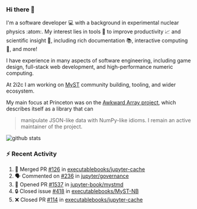 ### Hi there 👋 

I'm a software developer 💻 with a background in experimental nuclear physics :atom:. My interest lies in tools :wrench: to improve productivity :chart_with_upwards_trend: and scientific insight :telescope:, including rich documentation 📚, interactive computing 🧮, and more! 

I have experience in many aspects of software engineering, including game design, full-stack web development, and high-performance numeric computing. 

At 2i2c I am working on [MyST](https://github.com/jupyter-book/mystmd) community building, tooling, and wider ecosystem. 

My main focus at Princeton was on the [Awkward Array project](awkward-array.org/), which describes itself as a library that can 
> manipulate JSON-like data with NumPy-like idioms. I remain an active maintainer of the project. 

![github stats](https://github-readme-stats.vercel.app/api?username=agoose77&show_icons=true&hide_rank=true&hide_title=true&bg_color=30,e76445,904e95&text_color=efe3ec&icon_color=efe3ec)
<!--
**agoose77/agoose77** is a ✨ _special_ ✨ repository because its `README.md` (this file) appears on your GitHub profile.

Here are some ideas to get you started:

- 🔭 I’m currently working on ...
- 🌱 I’m currently learning ...
- 👯 I’m looking to collaborate on ...
- 🤔 I’m looking for help with ...
- 💬 Ask me about ...
- 📫 How to reach me: ...
- 😄 Pronouns: ...
- ⚡ Fun fact: ...
-->

### :zap: Recent Activity

<!--START_SECTION:activity-->
1. 🎉 Merged PR [#126](https://github.com/executablebooks/jupyter-cache/pull/126) in [executablebooks/jupyter-cache](https://github.com/executablebooks/jupyter-cache)
2. 🗣 Commented on [#236](https://github.com/jupyter/governance/pull/236#issuecomment-2353546827) in [jupyter/governance](https://github.com/jupyter/governance)
3. 💪 Opened PR [#1537](https://github.com/jupyter-book/mystmd/pull/1537) in [jupyter-book/mystmd](https://github.com/jupyter-book/mystmd)
4. 🔒 Closed issue [#418](https://github.com/executablebooks/MyST-NB/issues/418) in [executablebooks/MyST-NB](https://github.com/executablebooks/MyST-NB)
5. ❌ Closed PR [#114](https://github.com/executablebooks/jupyter-cache/pull/114) in [executablebooks/jupyter-cache](https://github.com/executablebooks/jupyter-cache)
<!--END_SECTION:activity-->
